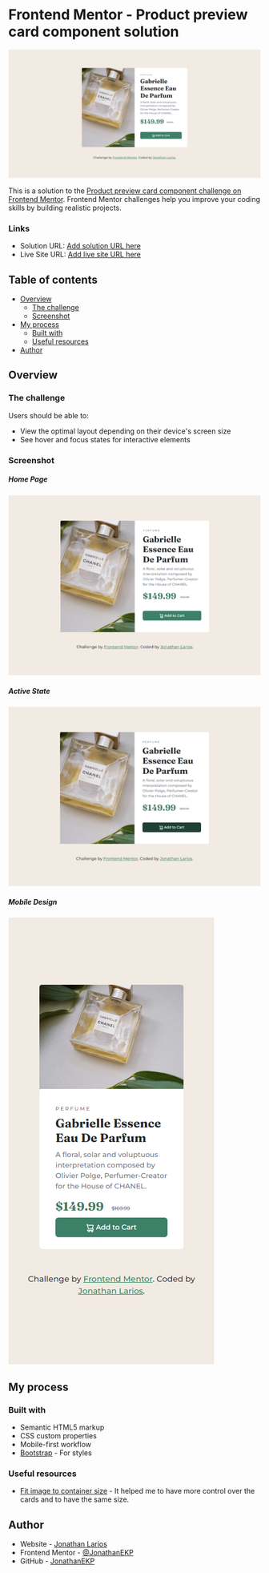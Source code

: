 # Frontend Mentor - Product preview card component solution

<p align="center">
  <img src="/assets/screenshots/Presentacion.PNG">
</p>

This is a solution to the [Product preview card component challenge on Frontend Mentor](https://www.frontendmentor.io/challenges/product-preview-card-component-GO7UmttRfa). Frontend Mentor challenges help you improve your coding skills by building realistic projects. 


### Links

- Solution URL: [Add solution URL here](https://github.com/JonathanEKP/product-preview)
- Live Site URL: [Add live site URL here](https://jonathanekp.github.io/product-preview/)


## Table of contents

- [Overview](#overview)
  - [The challenge](#the-challenge)
  - [Screenshot](#screenshot)
- [My process](#my-process)
  - [Built with](#built-with)
  - [Useful resources](#useful-resources)
- [Author](#author)


## Overview

### The challenge

Users should be able to:

- View the optimal layout depending on their device's screen size
- See hover and focus states for interactive elements

### Screenshot

##### Home Page
![](./assets/screenshots/Captura1.PNG)

##### Active State
![](./assets/screenshots/Captura2.PNG)

##### Mobile Design
![](./assets/screenshots/CapturaMobile.PNG)


## My process

### Built with

- Semantic HTML5 markup
- CSS custom properties
- Mobile-first workflow
- [Bootstrap](https://getbootstrap.com/) - For styles


### Useful resources

- [Fit image to container size](https://pixonauta.com/ajustar-imagenes-al-tamano-del-contenedor-con-css/) - It helped me to have more control over the cards and to have the same size.
## Author

- Website - [Jonathan Larios](https://jonathanekp.github.io/Portafolio/)
- Frontend Mentor - [@JonathanEKP](https://www.frontendmentor.io/profile/JonathanEKP)
- GitHub - [JonathanEKP](https://github.com/JonathanEKP)

